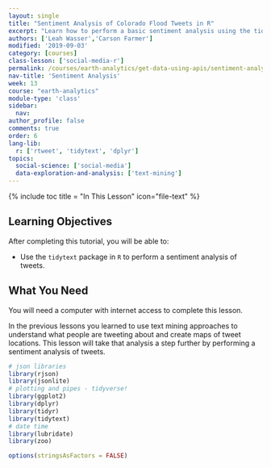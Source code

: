 ```yaml
---
layout: single
title: "Sentiment Analysis of Colorado Flood Tweets in R"
excerpt: "Learn how to perform a basic sentiment analysis using the tidytext package in R. "
authors: ['Leah Wasser','Carson Farmer']
modified: '2019-09-03'
category: [courses]
class-lesson: ['social-media-r']
permalink: /courses/earth-analytics/get-data-using-apis/sentiment-analysis-of-twitter-data-r/
nav-title: 'Sentiment Analysis'
week: 13
course: "earth-analytics"
module-type: 'class'
sidebar:
  nav:
author_profile: false
comments: true
order: 6
lang-lib:
  r: ['rtweet', 'tidytext', 'dplyr']
topics:
  social-science: ['social-media']
  data-exploration-and-analysis: ['text-mining']
---
```




{% include toc title = "In This Lesson" icon="file-text" %}

<div class='notice--success' markdown="1">

## <i class="fa fa-graduation-cap" aria-hidden="true"></i> Learning Objectives

After completing this tutorial, you will be able to:

* Use the `tidytext` package in `R` to perform a sentiment analysis of tweets.

## <i class="fa fa-check-square-o fa-2" aria-hidden="true"></i> What You Need

You will need a computer with internet access to complete this lesson.

</div>

In the previous lessons you learned to use text mining approaches to understand what 
people are tweeting about and create maps of tweet locations. This lesson will take
that analysis a step further by performing a sentiment analysis of tweets.


```r
# json libraries
library(rjson)
library(jsonlite)
# plotting and pipes - tidyverse!
library(ggplot2)
library(dplyr)
library(tidyr)
library(tidytext)
# date time
library(lubridate)
library(zoo)

options(stringsAsFactors = FALSE)
```











